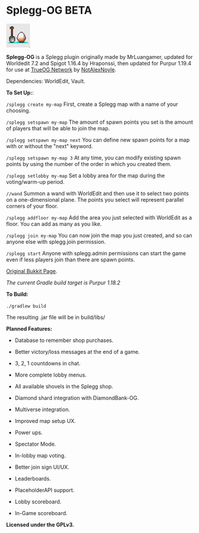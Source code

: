 # Splegg-OG BETA

![Icon](https://raw.githubusercontent.com/NotAlexNoyle/Splegg-OG/master/assets/splegg-logo.png)

**Splegg-OG** is a Splegg plugin originally made by MrLuangamer, updated for Worldedit 7.2 and Spigot 1.16.4 by Hraponssi, then updated for Purpur 1.19.4 for use at [TrueOG Network](https://true-og.net/) by [NotAlexNoyle](https://github.com/NotAlexNoyle/).

Dependencies: WorldEdit, Vault.

**To Set Up:**:

`/splegg create my-map` First, create a Splegg map with a name of your choosing.

`/splegg setspawn my-map` The amount of spawn points you set is the amount of players that will be able to join the map.

`/splegg setspawn my-map next` You can define new spawn points for a map with or without the "next" keyword.

`/splegg setspawn my-map 3` At any time, you can modify existing spawn points by using the number of the order in which you created them.

`/splegg setlobby my-map` Set a lobby area for the map during the voting/warm-up period.

`//wand` Summon a wand with WorldEdit and then use it to select two points on a one-dimensional plane. The points you select will represent parallel corners of your floor.

`/splegg addfloor my-map` Add the area you just selected with WorldEdit as a floor. You can add as many as you like.

`/splegg join my-map` You can now join the map you just created, and so can anyone else with splegg.join permission.

`/splegg start` Anyone with splegg.admin permissions can start the game even if less players join than there are spawn points.

[Original Bukkit Page](https://dev.bukkit.org/projects/splegg-minigame).

*The current Gradle build target is Purpur 1.18.2*

**To Build:**

`./gradlew build`

The resulting .jar file will be in build/libs/

**Planned Features:**

- Database to remember shop purchases.

- Better victory/loss messages at the end of a game.

- 3, 2, 1 countdowns in chat.

- More complete lobby menus.

- All available shovels in the Splegg shop.

- Diamond shard integration with DiamondBank-OG.

- Multiverse integration.

- Improved map setup UX.

- Power ups.

- Spectator Mode.

- In-lobby map voting.

- Better join sign UI/UX.

- Leaderboards.

- PlaceholderAPI support.

- Lobby scoreboard.

- In-Game scoreboard.

**Licensed under the GPLv3.**
